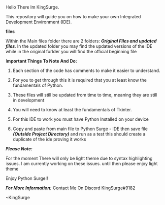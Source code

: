 Hello There Im KingSurge.

This repository will guide you on how to make your own Integrated Development Environment (IDE).


**files**

Within the Main files folder there are 2 folders: ***Original Files and updated files***. In the updated folder you may find the updated versions of the IDE while in the original forlder you will find the official beginning file

**Important Things To Note And Do:**

1. Each section of the code has comments to make it easier to understand.

2. For you to get through this it is required that you at least know the fundamentals of Python.

3. These files will still be updated from time to time, meaning they are still in development

4. You will need to know at least the fundamentals of Tkinter.

5. For this IDE to work you must have Python Installed on your device

6. Copy and paste from main file to Python Surge - IDE then save file _**(Outside Project Directory)**_ and run as a test this should create a duplicate of the ide proving it works

_**Please Note:**_

For the moment There will only be light theme due to syntax highlighting issues. I am currently working on these issues.
until then please enjoy light theme

Enjoy Python Surge!!

_**For More Information:**_ Contact Me On Discord KingSurge#9182

~KingSurge
